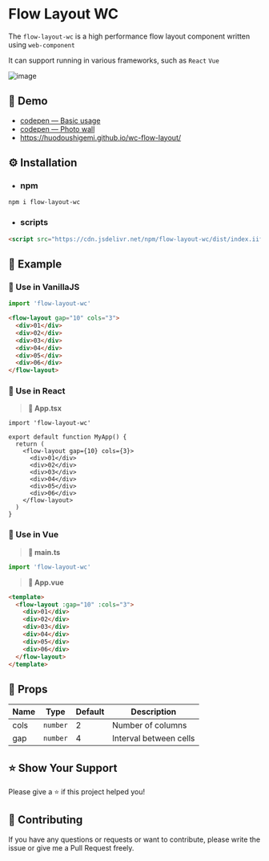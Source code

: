 # Flow Layout WC

The `flow-layout-wc` is a high performance flow layout component written using `web-component`

It can support running in various frameworks, such as `React` `Vue`

![image](https://github.com/huodoushigemi/flow-layout-wc/assets/41646242/684221b7-f31b-4e71-b6b5-5380245bda42)

## 🌈 Demo

- [codepen — Basic usage](https://codepen.io/huodoushigemi/pen/dyQbmgW?editors=1100)
- [codepen — Photo wall](https://codepen.io/huodoushigemi/pen/BaGBxKM?editors=1100)
- https://huodoushigemi.github.io/wc-flow-layout/

## ⚙️ Installation

- ### npm

```shell
npm i flow-layout-wc
```

- ### scripts

```html
<script src="https://cdn.jsdelivr.net/npm/flow-layout-wc/dist/index.iife.js"></script>
```

## 🦄 Example

### 🐔 Use in VanillaJS

```js
import 'flow-layout-wc'
```

```html
<flow-layout gap="10" cols="3">
  <div>01</div>
  <div>02</div>
  <div>03</div>
  <div>04</div>
  <div>05</div>
  <div>06</div>
</flow-layout>
```

### 🐔 Use in React

> **📄 App.tsx**

```tsx
import 'flow-layout-wc'

export default function MyApp() {
  return (
    <flow-layout gap={10} cols={3}>
      <div>01</div>
      <div>02</div>
      <div>03</div>
      <div>04</div>
      <div>05</div>
      <div>06</div>
    </flow-layout>
  )
}
```

### 🐔 Use in Vue

> **📄 main.ts**
```js
import 'flow-layout-wc'
```

> **📄 App.vue**

```html
<template>
  <flow-layout :gap="10" :cols="3">
    <div>01</div>
    <div>02</div>
    <div>03</div>
    <div>04</div>
    <div>05</div>
    <div>06</div>
  </flow-layout>
</template>
```

## 📄 Props

| Name | Type     | Default | Description            |
| ---- | -------- | ------- | ---------------------- |
| cols | `number` | 2       | Number of columns      |
| gap  | `number` | 4       | Interval between cells |

## ⭐️ Show Your Support

Please give a ⭐️ if this project helped you!

## 👏 Contributing

If you have any questions or requests or want to contribute, please write the issue or give me a Pull Request freely.
